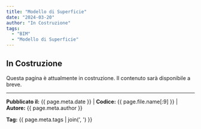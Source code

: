 ```yaml
---
title: "Modello di Superficie"
date: "2024-03-20"
author: "In Costruzione"
tags:
  - "BIM"
  - "Modello di Superficie"
---
```


## In Costruzione

Questa pagina è attualmente in costruzione. Il contenuto sarà disponibile a breve.

---
**Pubblicato il:** {{ page.meta.date }} | **Codice:** {{ page.file.name[:9] }}  | **Autore:** {{ page.meta.author }}

**Tag:** {{ page.meta.tags | join(', ') }} 